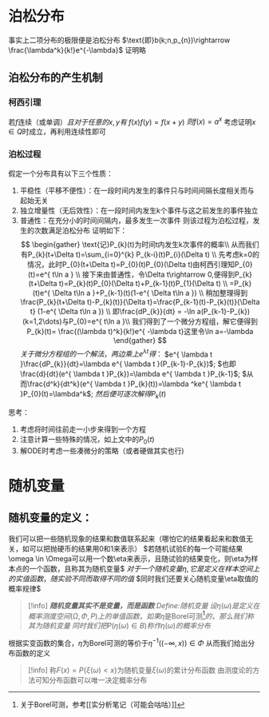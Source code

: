 # 泊松分布
事实上二项分布的极限便是泊松分布
$\text{即}b(k;n,p_{n})\rightarrow \frac{\lambda^k}{k!}e^{-\lambda}$
证明略

## 泊松分布的产生机制
### 柯西引理
$\text{若}f\text{连续（或单调）}且对于任意的x,y有$
$f(x)f(y)=f(x+y)$
$则f(x)=a^x$
考虑证明$x\in Q$时成立，再利用连续性即可

### 泊松过程
假定一个分布具有以下三个性质：
1. 平稳性（平移不便性）：在一段时间内发生的事件只与时间间隔长度相关而与起始无关
2. 独立增量性（无后效性）：在一段时间内发生k个事件与这之前发生的事件独立
3. 普通性：在充分小的时间间隔内，最多发生一次事件
则该过程为泊松过程，发生的次数满足泊松分布
证明如下：
$$
\begin{gather} 
\text{记}P_{k}(t)为时间t内发生k次事件的概率\\
从而我们有P_{k}(t+\Delta t)=\sum_{i=0}^{k} P_{k-i}(t)P_{i}(\Delta t) \\
先考虑k=0的情况，此时P_{0}(t+\Delta t)=P_{0}(t)P_{0}(\Delta t)由柯西引理知P_{0}(t)=e^{ t\ln a } \\
接下来由普通性，令\Delta t\rightarrow 0,便得到P_{k}(t+\Delta t)=P_{k}(t)P_{0}(\Delta t)+P_{k-1}(t)P_{1}(\Delta t) \\
=P_{k}(t)e^{ \Delta t\ln a }+P_{k-1}(t)(1-e^{ \Delta t\ln a }) \\
稍加整理得到 \frac{P_{k}(t+\Delta t)-P_{k}(t)}{\Delta t}=\frac{P_{k-1}(t)-P_{k}(t)}{\Delta t} (1-e^{ \Delta t\ln a }) \\
即\frac{dP_{k}}{dt} = -\ln a(P_{k-1}-P_{k}) (k=1,2\dots)与P_{0}=e^{ t\ln a }\\
我们得到了一个微分方程组，解它便得到P_{k}(t)= \frac{(\lambda t)^k}{k!}e^{ -\lambda t}这里令\ln a=-\lambda
\end{gather} 
$$
$关于微分方程组的一个解法，两边乘上e^{ \lambda t }得：$
$e^{ \lambda t }\frac{dP_{k}}{dt}=\lambda e^{ \lambda t }(P_{k-1}-P_{k})$;
$也即\frac{d}{dt}(e^{ \lambda t }P_{k})=\lambda e^{ \lambda t }P_{k-1}$;
$从而\frac{d^k}{dt^k}(e^{ \lambda t }P_{k}(t))=\lambda ^ke^{ \lambda t }P_{0}(t)=\lambda^k$;
$然后便可逐次解得P_{k}(t)$

思考：
1. 考虑将时间往前走一小步来得到一个方程
2. 注意计算一些特殊的情况，如上文中的$P_{0}(t)$
3. 解ODE时考虑一些凑微分的策略（或者硬做其实也行)

# 随机变量
## 随机变量的定义：
我们可以把一些随机现象的结果和数值联系起来（哪怕它的结果看起来和数值无关，如可以把抛硬币的结果用0和1来表示）
$若随机试验E的每一个可能结果\omega \in \Omega可以用一个数\eta来表示，且随试验的结果变化，则\eta为样本点的一个函数，且称其为随机变量$
$对于一个随机变量\eta,它是定义在样本空间上的实值函数，随实验不同而取得不同的值$
$同时我们还要关心随机变量\eta取值的概率规律$
>[!info]
>***随机变量其实不是变量，而是函数***
*Define:随机变量*
$设\eta(\omega)是定义在概率测度空间(\Omega,\Phi,P)上的单值函数，如果\eta\text{是Borel可测}$[^1]${的，那么我们称其为随机变量}$
$同时我们把P(\eta(\omega)\in B)称作\eta(\omega)的概率分布$

根据实变函数的集合，$\eta$为Borel可测的等价于$\eta^{-1}((-\infty,x))\in \Phi$
从而我们给出分布函数的定义
>[!info]
>称$F(x)=P\{\xi(\omega)<x\}$为随机变量$\xi(\omega)$的累计分布函数
>由测度论的方法可知分布函数可以唯一决定概率分布



[^1]: 关于Borel可测，参考[[实分析笔记（可能会咕咕）]]
